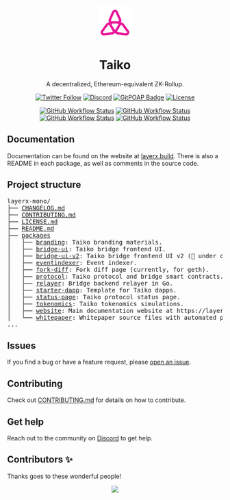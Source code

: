 <p align="center">
  <img src="./packages/branding/RGB SVG (For Digital Use)/Taiko Icon/taiko-icon-blk.svg" width="80" alt="Logo for Taiko" />
</p>

<h1 align="center">
  Taiko
</h1>

<p align="center">
  A decentralized, Ethereum-equivalent ZK-Rollup.
</p>

<div align="center">

[![Twitter Follow](https://img.shields.io/twitter/follow/taikoxyz?style=social)](https://twitter.com/taikoxyz)
[![Discord](https://img.shields.io/discord/984015101017346058?color=%235865F2&label=Discord&logo=discord&logoColor=%23fff)](https://discord.gg/taikoxyz)
[![GitPOAP Badge](https://public-api.gitpoap.io/v1/repo/taikoxyz/layerx-mono/badge)](https://www.gitpoap.io/gh/taikoxyz/layerx-mono)
[![License](https://img.shields.io/github/license/taikoxyz/layerx-mono)](https://github.com/taikoxyz/layerx-mono/blob/main/LICENSE.md)

[![GitHub Workflow Status](https://img.shields.io/github/actions/workflow/status/taikoxyz/layerx-mono/protocol.yml?branch=main&label=Protocol&logo=github)](https://github.com/taikoxyz/layerx-mono/actions/workflows/protocol.yml)
[![GitHub Workflow Status](https://img.shields.io/github/actions/workflow/status/taikoxyz/layerx-mono/relayer.yml?branch=main&label=Relayer&logo=github)](https://github.com/taikoxyz/layerx-mono/actions/workflows/relayer.yml)
[![GitHub Workflow Status](https://img.shields.io/github/actions/workflow/status/taikoxyz/layerx-mono/bridge-ui.yml?branch=main&label=Bridge%20UI&logo=github)](https://github.com/taikoxyz/layerx-mono/actions/workflows/bridge-ui.yml)
[![GitHub Workflow Status](https://img.shields.io/github/actions/workflow/status/taikoxyz/layerx-mono/website.yml?branch=main&label=Website&logo=github)](https://github.com/taikoxyz/layerx-mono/actions/workflows/website.yml)

</div>

## Documentation

Documentation can be found on the website at [layerx.build](https://layerx.build). There is also a README in each package, as well as comments in the source code.

## Project structure

<pre>
layerx-mono/
├── <a href="./CHANGELOG.md">CHANGELOG.md</a>
├── <a href="./CONTRIBUTING.md">CONTRIBUTING.md</a>
├── <a href="./LICENSE.md">LICENSE.md</a>
├── <a href="./README.md">README.md</a>
├── <a href="./packages">packages</a>
│   ├── <a href="./packages/branding">branding</a>: Taiko branding materials.
│   ├── <a href="./packages/bridge-ui">bridge-ui</a>: Taiko bridge frontend UI.
│   ├── <a href="./packages/bridge-ui-v2">bridge-ui-v2</a>: Taiko bridge frontend UI v2 (🚧 under construction 🚧).
│   ├── <a href="./packages/eventindexer">eventindexer</a>: Event indexer.
│   ├── <a href="./packages/fork-diff">fork-diff</a>: Fork diff page (currently, for geth).
│   ├── <a href="./packages/protocol">protocol</a>: Taiko protocol and bridge smart contracts.
│   ├── <a href="./packages/relayer">relayer</a>: Bridge backend relayer in Go.
│   ├── <a href="./packages/starter-dapp">starter-dapp</a>: Template for Taiko dapps.
│   ├── <a href="./packages/status-page">status-page</a>: Taiko protocol status page.
│   ├── <a href="./packages/tokenomics">tokenomics</a>: Taiko tokenomics simulations.
│   ├── <a href="./packages/website">website</a>: Main documentation website at https://layerx.build.
│   └── <a href="./packages/whitepaper">whitepaper</a>: Whitepaper source files with automated publishing.
...
</pre>

## Issues

If you find a bug or have a feature request, please [open an issue](https://github.com/taikoxyz/layerx-mono/issues/new/choose).

## Contributing

Check out [CONTRIBUTING.md](./CONTRIBUTING.md) for details on how to contribute.

## Get help

Reach out to the community on [Discord](https://discord.gg/taikoxyz) to get help.

## Contributors ✨

Thanks goes to these wonderful people!

<a href="https://github.com/taikoxyz/layerx-mono/graphs/contributors">
  <p align="center">
    <img width="720" src="https://contrib.rocks/image?repo=taikoxyz/layerx-mono" />
  </p>
</a>
